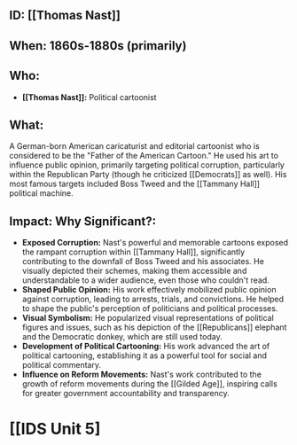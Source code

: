 ## ID: [[Thomas Nast]]

## When: 1860s-1880s (primarily)

## Who: 
* **[[Thomas Nast]]:** Political cartoonist

## What: 
A German-born American caricaturist and editorial cartoonist who is considered to be the "Father of the American Cartoon."  He used his art to influence public opinion, primarily targeting political corruption, particularly within the Republican Party (though he criticized [[Democrats]] as well).  His most famous targets included Boss Tweed and the [[Tammany Hall]] political machine.

## Impact: Why Significant?:

* **Exposed Corruption:** Nast's powerful and memorable cartoons exposed the rampant corruption within [[Tammany Hall]], significantly contributing to the downfall of Boss Tweed and his associates.  He visually depicted their schemes, making them accessible and understandable to a wider audience, even those who couldn't read.
* **Shaped Public Opinion:**  His work effectively mobilized public opinion against corruption, leading to arrests, trials, and convictions. He helped to shape the public's perception of politicians and political processes.
* **Visual Symbolism:** He popularized visual representations of political figures and issues, such as his depiction of the [[Republicans]] elephant and the Democratic donkey, which are still used today.
* **Development of Political Cartooning:** His work advanced the art of political cartooning, establishing it as a powerful tool for social and political commentary.
* **Influence on Reform Movements:**  Nast's work contributed to the growth of reform movements during the [[Gilded Age]], inspiring calls for greater government accountability and transparency.

# [[IDS Unit 5]